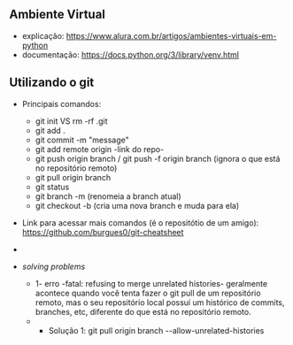 ## Ambiente Virtual
- explicação: https://www.alura.com.br/artigos/ambientes-virtuais-em-python
- documentação: https://docs.python.org/3/library/venv.html

## Utilizando o git
- Principais comandos:
  - git init  VS rm -rf .git
  - git add .
  - git commit -m "message"
  - git add remote origin -link do repo-
  - git push origin branch / git push -f origin branch (ignora o que está no repositório remoto)
  - git pull origin branch
  - git status
  - git branch -m <novo-nome-para-branch> (renomeia a branch atual)
  - git checkout -b <nome-da-nova-branch> (cria uma nova branch e muda para ela)

- Link para acessar mais comandos (é o repositótio de um amigo): https://github.com/burgues0/git-cheatsheet
- 

- *solving problems*
  - 1- erro -fatal: refusing to merge unrelated histories- geralmente acontece quando você tenta fazer o git pull de um repositório remoto, mas o seu repositório local possuí um histórico de commits, branches, etc, diferente do que está no repositório remoto.
  -   - Solução 1: git pull origin branch --allow-unrelated-histories
